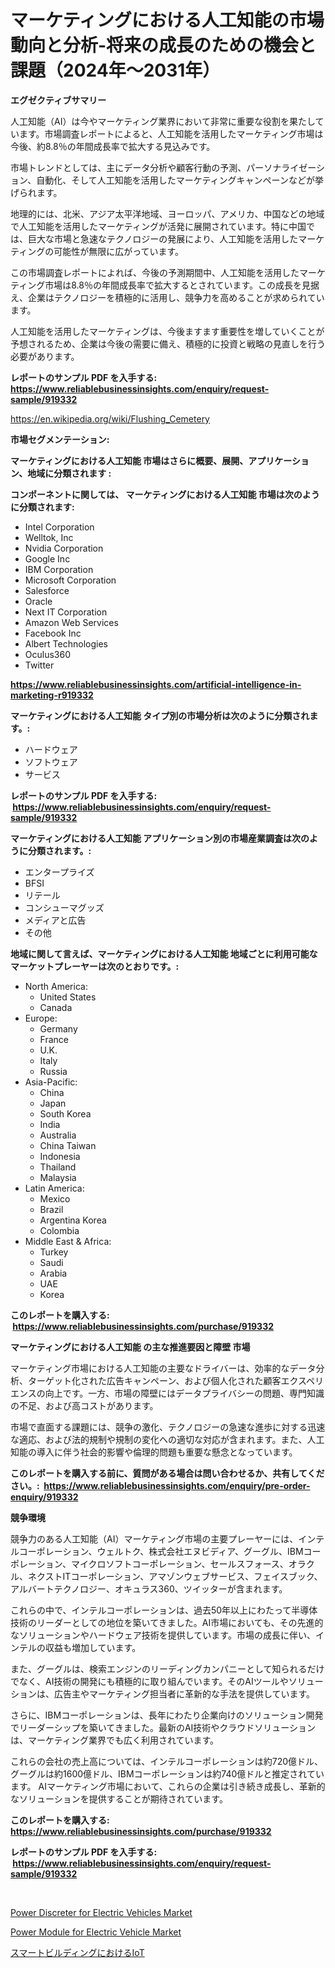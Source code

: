 <p><h1>マーケティングにおける人工知能の市場動向と分析-将来の成長のための機会と課題（2024年〜2031年）</h1></p><p><strong>エグゼクティブサマリー</strong></p>
<p><p>人工知能（AI）は今やマーケティング業界において非常に重要な役割を果たしています。市場調査レポートによると、人工知能を活用したマーケティング市場は今後、約8.8％の年間成長率で拡大する見込みです。</p><p>市場トレンドとしては、主にデータ分析や顧客行動の予測、パーソナライゼーション、自動化、そして人工知能を活用したマーケティングキャンペーンなどが挙げられます。</p><p>地理的には、北米、アジア太平洋地域、ヨーロッパ、アメリカ、中国などの地域で人工知能を活用したマーケティングが活発に展開されています。特に中国では、巨大な市場と急速なテクノロジーの発展により、人工知能を活用したマーケティングの可能性が無限に広がっています。</p><p>この市場調査レポートによれば、今後の予測期間中、人工知能を活用したマーケティング市場は8.8％の年間成長率で拡大するとされています。この成長を見据え、企業はテクノロジーを積極的に活用し、競争力を高めることが求められています。</p><p>人工知能を活用したマーケティングは、今後ますます重要性を増していくことが予想されるため、企業は今後の需要に備え、積極的に投資と戦略の見直しを行う必要があります。</p></p>
<p><strong>レポートのサンプル PDF を入手する: <a href="https://www.reliablebusinessinsights.com/enquiry/request-sample/919332">https://www.reliablebusinessinsights.com/enquiry/request-sample/919332</a></strong></p>
<p><a href="https://en.wikipedia.org/wiki/Flushing_Cemetery">https://en.wikipedia.org/wiki/Flushing_Cemetery</a></p>
<p><strong>市場セグメンテーション:</strong></p>
<p><strong> マーケティングにおける人工知能 市場はさらに概要、展開、アプリケーション、地域に分類されます :</strong></p>
<p><strong>コンポーネントに関しては、 マーケティングにおける人工知能 市場は次のように分類されます: &nbsp;</strong></p>
<p><ul><li>Intel Corporation</li><li>Welltok, Inc</li><li>Nvidia Corporation</li><li>Google Inc</li><li>IBM Corporation</li><li>Microsoft Corporation</li><li>Salesforce</li><li>Oracle</li><li>Next IT Corporation</li><li>Amazon Web Services</li><li>Facebook Inc</li><li>Albert Technologies</li><li>Oculus360</li><li>Twitter</li></ul></p>
<p><strong><a href="https://www.reliablebusinessinsights.com/artificial-intelligence-in-marketing-r919332">https://www.reliablebusinessinsights.com/artificial-intelligence-in-marketing-r919332</a></strong></p>
<p><strong> マーケティングにおける人工知能 タイプ別の市場分析は次のように分類されます。:</strong></p>
<p><ul><li>ハードウェア</li><li>ソフトウェア</li><li>サービス</li></ul></p>
<p><strong>レポートのサンプル PDF を入手する: &nbsp;<a href="https://www.reliablebusinessinsights.com/enquiry/request-sample/919332">https://www.reliablebusinessinsights.com/enquiry/request-sample/919332</a></strong></p>
<p><strong> マーケティングにおける人工知能 アプリケーション別の市場産業調査は次のように分類されます。:</strong></p>
<p><ul><li>エンタープライズ</li><li>BFSI</li><li>リテール</li><li>コンシューマグッズ</li><li>メディアと広告</li><li>その他</li></ul></p>
<p><strong>地域に関して言えば、マーケティングにおける人工知能 地域ごとに利用可能なマーケットプレーヤーは次のとおりです。:</strong></p>
<p><ul>
    <li>
        North America:
        <ul>
            <li>United States</li>
            <li>Canada</li>
        </ul>
    </li>
    <li>
        Europe:
        <ul>
            <li>Germany</li>
            <li>France</li>
            <li>U.K.</li>
            <li>Italy</li>
            <li>Russia</li>
        </ul>
    </li>
    <li>
        Asia-Pacific:
        <ul>
            <li>China</li>
            <li>Japan</li>
            <li>South Korea</li>
            <li>India</li>
            <li>Australia</li>
            <li>China Taiwan</li>
            <li>Indonesia</li>
            <li>Thailand</li>
            <li>Malaysia</li>
        </ul>
    </li>
    <li>
        Latin America:
        <ul>
            <li>Mexico</li>
            <li>Brazil</li>
            <li>Argentina Korea</li>
            <li>Colombia</li>
        </ul>
    </li>
    <li>
        Middle East & Africa:
        <ul>
            <li>Turkey</li>
            <li>Saudi</li>
            <li>Arabia</li>
            <li>UAE</li>
            <li>Korea</li>
        </ul>
    </li>
    </ul></p>
<p><strong>このレポートを購入する: &nbsp;<a href="https://www.reliablebusinessinsights.com/purchase/919332">https://www.reliablebusinessinsights.com/purchase/919332</a></strong></p>
<p><strong>マーケティングにおける人工知能 の主な推進要因と障壁 市場</strong></p>
<p><p>マーケティング市場における人工知能の主要なドライバーは、効率的なデータ分析、ターゲット化された広告キャンペーン、および個人化された顧客エクスペリエンスの向上です。一方、市場の障壁にはデータプライバシーの問題、専門知識の不足、および高コストがあります。</p><p>市場で直面する課題には、競争の激化、テクノロジーの急速な進歩に対する迅速な適応、および法的規制や規制の変化への適切な対応が含まれます。また、人工知能の導入に伴う社会的影響や倫理的問題も重要な懸念となっています。</p></p>
<p><strong>このレポートを購入する前に、質問がある場合は問い合わせるか、共有してください。:&nbsp; <a href="https://www.reliablebusinessinsights.com/enquiry/pre-order-enquiry/919332">https://www.reliablebusinessinsights.com/enquiry/pre-order-enquiry/919332</a></strong></p>
<p><strong>競争環境</strong></p>
<p><p>競争力のある人工知能（AI）マーケティング市場の主要プレーヤーには、インテルコーポレーション、ウェルトク、株式会社エヌビディア、グーグル、IBMコーポレーション、マイクロソフトコーポレーション、セールスフォース、オラクル、ネクストITコーポレーション、アマゾンウェブサービス、フェイスブック、アルバートテクノロジー、オキュラス360、ツイッターが含まれます。</p><p>これらの中で、インテルコーポレーションは、過去50年以上にわたって半導体技術のリーダーとしての地位を築いてきました。AI市場においても、その先進的なソリューションやハードウェア技術を提供しています。市場の成長に伴い、インテルの収益も増加しています。</p><p>また、グーグルは、検索エンジンのリーディングカンパニーとして知られるだけでなく、AI技術の開発にも積極的に取り組んでいます。そのAIツールやソリューションは、広告主やマーケティング担当者に革新的な手法を提供しています。</p><p>さらに、IBMコーポレーションは、長年にわたり企業向けのソリューション開発でリーダーシップを築いてきました。最新のAI技術やクラウドソリューションは、マーケティング業界でも広く利用されています。</p><p>これらの会社の売上高については、インテルコーポレーションは約720億ドル、グーグルは約1600億ドル、IBMコーポレーションは約740億ドルと推定されています。 AIマーケティング市場において、これらの企業は引き続き成長し、革新的なソリューションを提供することが期待されています。</p></p>
<p><strong>このレポートを購入する: &nbsp; <a href="https://www.reliablebusinessinsights.com/purchase/919332">https://www.reliablebusinessinsights.com/purchase/919332</a></strong></p>
<p><strong>レポートのサンプル PDF を入手する: &nbsp;<a href="https://www.reliablebusinessinsights.com/enquiry/request-sample/919332">https://www.reliablebusinessinsights.com/enquiry/request-sample/919332</a></strong><strong></strong></p>
<p>&nbsp;</p>
<p><p><a href="https://github.com/vregtldg37/Market-Research-Report-List-1/blob/main/power-discreter-for-electric-vehicles-market.md">Power Discreter for Electric Vehicles Market</a></p><p><a href="https://github.com/labibmmn112/Market-Research-Report-List-1/blob/main/power-module-for-electric-vehicle-market.md">Power Module for Electric Vehicle Market</a></p><p><a href="https://github.com/DanykaKilback/Market-Research-Report-List-2/blob/main/8648127182843.md">スマートビルディングにおけるIoT</a></p></p>